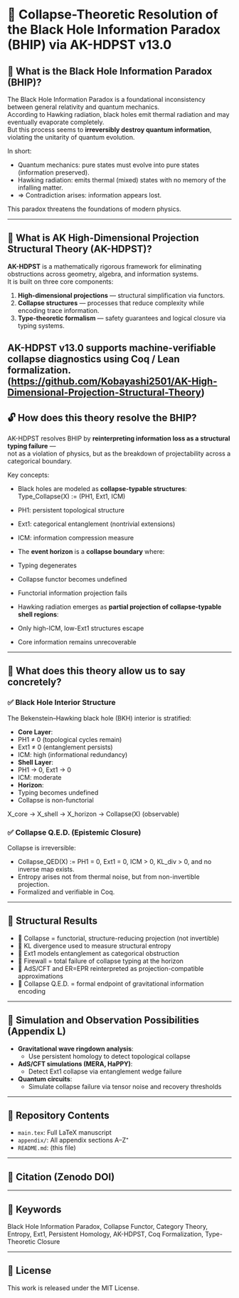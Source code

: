 # 📘 Collapse-Theoretic Resolution of the Black Hole Information Paradox (BHIP) via AK-HDPST v13.0

## 🌌 What is the Black Hole Information Paradox (BHIP)?

The Black Hole Information Paradox is a foundational inconsistency between general relativity and quantum mechanics.  
According to Hawking radiation, black holes emit thermal radiation and may eventually evaporate completely.  
But this process seems to **irreversibly destroy quantum information**, violating the unitarity of quantum evolution.

In short:

- Quantum mechanics: pure states must evolve into pure states (information preserved).
- Hawking radiation: emits thermal (mixed) states with no memory of the infalling matter.
- ⇒ Contradiction arises: information appears lost.

This paradox threatens the foundations of modern physics.

---

## 🧩 What is AK High-Dimensional Projection Structural Theory (AK-HDPST)?

**AK-HDPST** is a mathematically rigorous framework for eliminating obstructions across geometry, algebra, and information systems.  
It is built on three core components:

1. **High-dimensional projections** — structural simplification via functors.
2. **Collapse structures** — processes that reduce complexity while encoding trace information.
3. **Type-theoretic formalism** — safety guarantees and logical closure via typing systems.

AK-HDPST v13.0 supports machine-verifiable collapse diagnostics using **Coq / Lean** formalization.(https://github.com/Kobayashi2501/AK-High-Dimensional-Projection-Structural-Theory)
---

## 🔓 How does this theory resolve the BHIP?

AK-HDPST resolves BHIP by **reinterpreting information loss as a structural typing failure** —  
not as a violation of physics, but as the breakdown of projectability across a categorical boundary.

Key concepts:

- Black holes are modeled as **collapse-typable structures**:
Type_Collapse(X) := (PH1, Ext1, ICM)
- PH1: persistent topological structure
- Ext1: categorical entanglement (nontrivial extensions)
- ICM: information compression measure

- The **event horizon** is a **collapse boundary** where:
- Typing degenerates
- Collapse functor becomes undefined
- Functorial information projection fails

- Hawking radiation emerges as **partial projection of collapse-typable shell regions**:
- Only high-ICM, low-Ext1 structures escape
- Core information remains unrecoverable

---

## 🧠 What does this theory allow us to say concretely?

### ✅ Black Hole Interior Structure

The Bekenstein–Hawking black hole (BKH) interior is stratified:

- **Core Layer**:
- PH1 ≠ 0 (topological cycles remain)
- Ext1 ≠ 0 (entanglement persists)
- ICM: high (informational redundancy)
- **Shell Layer**:
- PH1 → 0, Ext1 → 0
- ICM: moderate
- **Horizon**:
- Typing becomes undefined
- Collapse is non-functorial

X_core → X_shell → X_horizon → Collapse(X) (observable)


### ✅ Collapse Q.E.D. (Epistemic Closure)

Collapse is irreversible:

- Collapse_QED(X) := PH1 = 0, Ext1 = 0, ICM > 0, KL_div > 0, and no inverse map exists.
- Entropy arises not from thermal noise, but from non-invertible projection.
- Formalized and verifiable in Coq.

---

## 🧬 Structural Results

- 🔹 Collapse = functorial, structure-reducing projection (not invertible)
- 🔹 KL divergence used to measure structural entropy
- 🔹 Ext1 models entanglement as categorical obstruction
- 🔹 Firewall = total failure of collapse typing at the horizon
- 🔹 AdS/CFT and ER=EPR reinterpreted as projection-compatible approximations
- 🔹 Collapse Q.E.D. = formal endpoint of gravitational information encoding

---

## 🧪 Simulation and Observation Possibilities (Appendix L)

- **Gravitational wave ringdown analysis**:
  - Use persistent homology to detect topological collapse
- **AdS/CFT simulations (MERA, HaPPY)**:
  - Detect Ext1 collapse via entanglement wedge failure
- **Quantum circuits**:
  - Simulate collapse failure via tensor noise and recovery thresholds

---

## 📂 Repository Contents

- `main.tex`: Full LaTeX manuscript
- `appendix/`: All appendix sections A–Z⁺
- `README.md`: (this file)

---

## 📌 Citation (Zenodo DOI)



---

## 🧠 Keywords

Black Hole Information Paradox, Collapse Functor, Category Theory, Entropy, Ext1, Persistent Homology, AK-HDPST, Coq Formalization, Type-Theoretic Closure

---

## 📜 License

This work is released under the MIT License.
